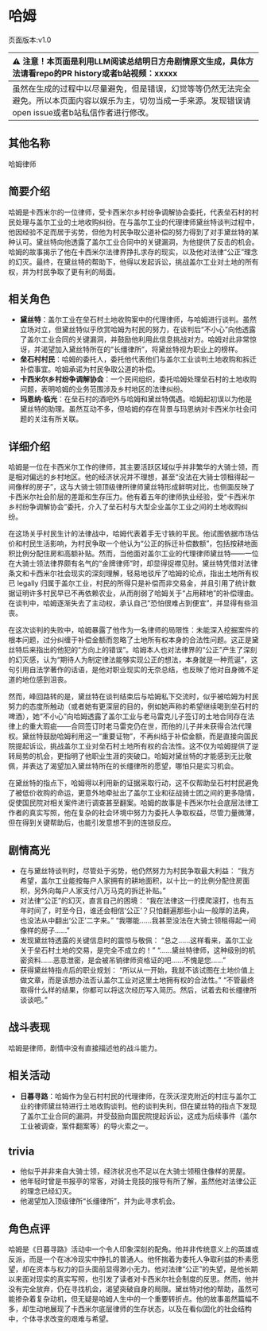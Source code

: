 # 哈姆
页面版本:v1.0
 

| :warning: 注意！本页面是利用LLM阅读总结明日方舟剧情原文生成，具体方法请看repo的PR history或者b站视频：xxxxx           |
|:----------------------------|
| 虽然在生成的过程中以尽量避免，但是错误，幻觉等等仍然无法完全避免。所以本页面内容以娱乐为主，切勿当成一手来源。发现错误请open issue或者b站私信作者进行修改。|



## 其他名称
哈姆律师
## 简要介绍
哈姆是卡西米尔的一位律师，受卡西米尔乡村纷争调解协会委托，代表垒石村的村民处理与盖尔工业的土地收购纠纷。在与盖尔工业的代理律师黛丝特谈判过程中，他因经验不足而居于劣势，但他为村民争取公道补偿的努力得到了对手黛丝特的某种认可。黛丝特向他透露了盖尔工业合同中的关键漏洞，为他提供了反击的机会。哈姆的故事揭示了他在卡西米尔法律界挣扎求存的现实，以及他对法律“公正”理念的幻灭。最终，在黛丝特的帮助下，他得以发起诉讼，挑战盖尔工业对土地的所有权，并为村民争取了更有利的局面。
## 相关角色
-   **黛丝特**：盖尔工业在垒石村土地收购案中的代理律师，与哈姆进行谈判。虽然立场对立，但黛丝特似乎欣赏哈姆为村民的努力，在谈判后“不小心”向他透露了盖尔工业合同的关键漏洞，并鼓励他利用此信息挑战对方。哈姆对此非常惊讶，并渴望加入黛丝特所在的“长缰律所”，将黛丝特视为职业上的榜样。
-   **垒石村村民**：哈姆的委托人，委托他代表他们与盖尔工业谈判土地收购和拆迁补偿事宜。哈姆承诺为村民争取公道的补偿。
-   **卡西米尔乡村纷争调解协会**：一个民间组织，委托哈姆处理垒石村的土地收购问题，表明哈姆的业务范围涉及乡村地区的法律纠纷。
-   **玛恩纳·临光**：在垒石村的酒吧外与哈姆和黛丝特偶遇。哈姆起初误以为他是黛丝特的助理。虽然互动不多，但哈姆的存在背景与玛恩纳对卡西米尔社会问题的关注有所关联。
## 详细介绍
哈姆是一位在卡西米尔工作的律师，其主要活跃区域似乎并非繁华的大骑士领，而是相对偏远的乡村地区。他的经济状况并不理想，甚至“没法在大骑士领租得起一间像样的房子”，这与大骑士领顶级律所律师黛丝特形成鲜明对比，也侧面反映了卡西米尔社会阶层的差距和生存压力。他有着五年的律师执业经验，受“卡西米尔乡村纷争调解协会”委托，介入了垒石村与大型企业盖尔工业之间的土地收购纠纷。

在这场关乎村民生计的法律战中，哈姆代表着手无寸铁的平民。他试图依据市场估价和村民生活影响，为村民争取一个他认为“公正的拆迁补偿数额”，包括按耕地面积比例分配住房和高额补贴。然而，当他面对盖尔工业的代理律师黛丝特——一位在大骑士领法律界颇有名气的“金牌律师”时，却显得捉襟见肘。黛丝特凭借对法律条文和卡西米尔社会现实的深刻理解，轻易地驳斥了哈姆的论点，指出土地所有权已 legally 归属于盖尔工业，村民的所得只是补偿而非交易金，并且引用了统计数据证明许多村民早已不再依赖农业，从而削弱了哈姆关于“占用耕地”的补偿理由。在谈判中，哈姆逐渐失去了主动权，承认自己“恐怕很难占到便宜”，并显得有些沮丧。

在这次谈判的失败中，哈姆暴露了他作为一名律师的局限性：未能深入挖掘案件的根本问题，过分纠缠于补偿金额而忽略了土地所有权本身的合法性问题。这正是黛丝特后来指出的他犯的“方向上的错误”。哈姆本人也对法律界的“公正”产生了深刻的幻灭感，认为“期待人为制定律法能够实现公正的想法，本身就是一种荒诞”，这句引用自法学著作的话语，是他对职业现实的无奈总结，也反映了他对自身微不足道的地位感到沮丧。

然而，峰回路转的是，黛丝特在谈判结束后与哈姆私下交流时，似乎被哈姆为村民努力的态度所触动（或者她有更深层的目的，例如她声称的希望继续喝到垒石村的啤酒），她“不小心”向哈姆透露了盖尔工业与老马雷克儿子签订的土地合同存在法律上的重大瑕疵——合同签订时老马雷克仍在世，而他的儿子并未获得合法代理权。黛丝特鼓励哈姆利用这一“重要证物”，不再纠结于补偿金额，而是直接向国民院提起诉讼，挑战盖尔工业对垒石村土地所有权的合法性。这不仅为哈姆提供了逆转局势的机会，更指明了他职业生涯的突破口。哈姆对黛丝特的才能感到无比敬佩，并表达了渴望加入黛丝特所在的长缰律所的愿望，哪怕只是实习机会。

在黛丝特的指点下，哈姆得以利用新的证据采取行动，这不仅帮助垒石村村民避免了被低价收购的命运，更意外地牵扯出了盖尔工业和征战骑士团之间的更多隐情，促使国民院对相关案件进行调查甚至翻案。哈姆的故事是卡西米尔社会底层法律工作者的真实写照，他在复杂的社会环境中努力为委托人争取权益，尽管力量微薄，但在得到关键帮助后，也能引发意想不到的连锁反应。
## 剧情高光
- 在与黛丝特谈判时，尽管处于劣势，他仍然努力为村民争取最大利益：
    “我方希望，盖尔工业能按每户人家拥有的耕地面积，以十比一的比例分配住房面积，另外向每户人家支付八万马克的拆迁补贴。”
- 对法律“公正”的幻灭，直言自己的困境：
    “我在法律这一行摸爬滚打，也有五年时间了，时至今日，谁还会相信‘公正’？只怕翻遍那些小山一般厚的法典，也没法从中翻出‘公正’二字来。”
    “我哪能......我甚至没法在大骑士领租得起一间像样的房子......”
- 发现黛丝特透露的关键信息时的震惊与敬佩：
    “总之......这样看来，盖尔工业关于垒石村土地的交易，是完全不成立的！”
    “......黛丝特律师，这种级别的机密资料......恶意泄密，是会被吊销律师资格证的吧......不愧是您......”
- 获得黛丝特指点后的职业规划：
    “所以从一开始，我就不该试图在土地价值上做文章，而是该想办法否认盖尔工业对这里土地拥有权的合法性。”
    “不管最终取得什么样的结果，你都可以将这次经历写入简历。然后，试着去和长缰律所谈谈吧。”
## 战斗表现
哈姆是律师，剧情中没有直接描述他的战斗能力。
## 相关活动
-   **日暮寻路**：哈姆作为垒石村村民的代理律师，在茨沃涅克附近的村庄与盖尔工业的律师黛丝特进行土地收购谈判。他的谈判失利，但在黛丝特的指点下发现了盖尔工业合同的漏洞，并受鼓励向国民院提起诉讼，这成为后续事件（盖尔工业被调查，案件翻案等）的导火索之一。
## trivia
- 他似乎并非来自大骑士领，经济状况也不足以在大骑士领租住像样的房屋。
- 他年轻时曾是书报亭的常客，对骑士竞技的报导有所了解，虽然他对法律公正的理念已经幻灭。
- 他渴望加入顶级律所“长缰律所”，并为此寻求机会。
## 角色点评
哈姆是《日暮寻路》活动中一个令人印象深刻的配角。他并非传统意义上的英雄或反派，而是一个在冰冷现实中挣扎的普通人。他怀揣着为委托人争取利益的朴素愿望，却在资本与权力的巨头面前显得渺小无力。他对法律“公正”的失望，是他长期以来面对现实的真实写照，也引发了读者对卡西米尔社会制度的反思。然而，他并没有完全放弃，仍在寻找机会，渴望突破自身的局限。黛丝特对他的帮助，虽然可能掺杂着复杂动机，但无疑是哈姆人生中的一个重要转折点。他的故事虽然篇幅不多，却生动地展现了卡西米尔底层律师的生存状态，以及在看似固化的社会结构中，个体寻求改变的艰难与希望。